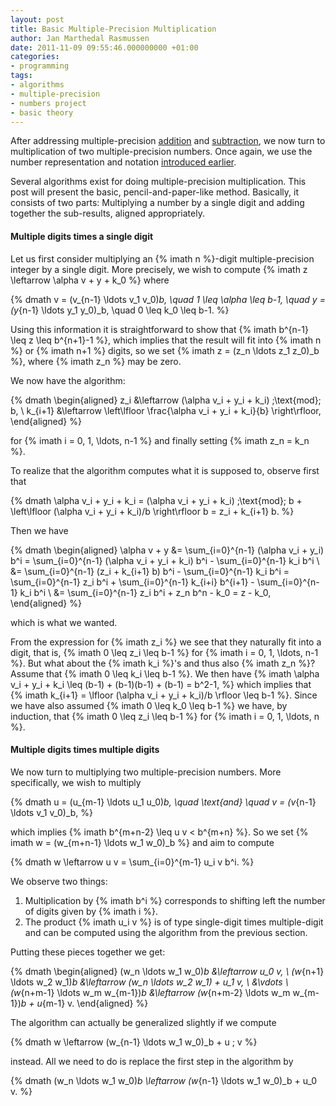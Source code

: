 ```yaml
---
layout: post
title: Basic Multiple-Precision Multiplication
author: Jan Marthedal Rasmussen
date: 2011-11-09 09:55:46.000000000 +01:00
categories:
- programming
tags:
- algorithms
- multiple-precision
- numbers project
- basic theory
---
```

After addressing multiple-precision [addition](/2011/10/multiple-precision-addition.html) and [subtraction](/2011/10/multiple-precision-subtraction.html), we now turn to multiplication of two multiple-precision numbers. Once again, we use the number representation and notation [introduced earlier](/2011/10/multiple-precision-number-representation.html).

Several algorithms exist for doing multiple-precision multiplication. This post will present the basic, pencil-and-paper-like method. Basically, it consists of two parts: Multiplying a number by a single digit and adding together the sub-results, aligned appropriately.<span></span>

#### Multiple digits times a single digit

Let us first consider multiplying an {% imath n %}-digit multiple-precision integer by a single digit. More precisely, we wish to compute {% imath z \leftarrow \alpha v + y + k_0 %} where

{% dmath v = (v_{n-1} \ldots v_1 v_0)_b, \quad 1 \leq \alpha \leq b-1, \quad y = (y_{n-1} \ldots y_1 y_0)_b, \quad 0 \leq k_0 \leq b-1. %}

Using this information it is straightforward to show that {% imath b^{n-1} \leq z \leq b^{n+1}-1 %}, which implies that the result will fit into {% imath n %} or {% imath n+1 %} digits, so we set {% imath z = (z_n \ldots z_1 z_0)_b %}, where {% imath z_n %} may be zero.

We now have the algorithm:

{% dmath \begin{aligned} z_i &\leftarrow (\alpha v_i + y_i + k_i) \;\text{mod}\; b, \\ k_{i+1} &\leftarrow \left\lfloor \frac{\alpha v_i + y_i + k_i}{b} \right\rfloor, \end{aligned} %}

for {% imath i = 0, 1, \ldots, n-1 %} and finally setting {% imath z_n = k_n %}.

To realize that the algorithm computes what it is supposed to, observe first that

{% dmath \alpha v_i + y_i + k_i = (\alpha v_i + y_i + k_i) \;\text{mod}\; b + \left\lfloor (\alpha v_i + y_i + k_i)/b \right\rfloor b = z_i + k_{i+1} b. %}

Then we have

{% dmath \begin{aligned} \alpha v + y &= \sum_{i=0}^{n-1} (\alpha v_i + y_i) b^i = \sum_{i=0}^{n-1} (\alpha v_i + y_i + k_i) b^i - \sum_{i=0}^{n-1} k_i b^i \\ &= \sum_{i=0}^{n-1} (z_i + k_{i+1} b) b^i - \sum_{i=0}^{n-1} k_i b^i = \sum_{i=0}^{n-1} z_i b^i + \sum_{i=0}^{n-1} k_{i+i} b^{i+1} - \sum_{i=0}^{n-1} k_i b^i \\ &= \sum_{i=0}^{n-1} z_i b^i + z_n b^n - k_0 = z - k_0, \end{aligned} %}

which is what we wanted.

From the expression for {% imath z_i %} we see that they naturally fit into a digit, that is, {% imath 0 \leq z_i \leq b-1 %} for {% imath i = 0, 1, \ldots, n-1 %}. But what about the {% imath k_i %}'s and thus also {% imath z_n %}? Assume that {% imath 0 \leq k_i \leq b-1 %}. We then have
{% imath \alpha v_i + y_i + k_i \leq (b-1) + (b-1)(b-1) + (b-1) = b^2-1, %}
which implies that {% imath k_{i+1} = \lfloor (\alpha v_i + y_i + k_i)/b \rfloor \leq b-1 %}. Since we have also assumed {% imath 0 \leq k_0 \leq b-1 %} we have, by induction, that {% imath 0 \leq z_i \leq b-1 %} for {% imath i = 0, 1, \ldots, n %}.

#### Multiple digits times multiple digits

We now turn to multiplying two multiple-precision numbers. More specifically, we wish to multiply

{% dmath u = (u_{m-1} \ldots u_1 u_0)_b, \quad \text{and} \quad v = (v_{n-1} \ldots v_1 v_0)_b, %}

which implies {% imath b^{m+n-2} \leq u v < b^{m+n} %}. So we set {% imath w = (w_{m+n-1} \ldots w_1 w_0)_b %} and aim to compute

{% dmath w \leftarrow u v = \sum_{i=0}^{m-1} u_i v b^i. %}

We observe two things:

1. Multiplication by {% imath b^i %} corresponds to shifting left the number of digits given by {% imath i %}.
2. The product {% imath u_i v %} is of type single-digit times multiple-digit and can be computed using the algorithm from the previous section.

Putting these pieces together we get:

{% dmath \begin{aligned} (w_n \ldots w_1 w_0)_b           &\leftarrow u_0 v, \\ (w_{n+1} \ldots w_2 w_1)_b       &\leftarrow (w_n \ldots w_2 w_1) + u_1 v, \\ &\vdots \\ (w_{n+m-1} \ldots w_m w_{m-1})_b &\leftarrow (w_{n+m-2} \ldots w_m w_{m-1})_b + u_{m-1} v. \end{aligned} %}

The algorithm can actually be generalized slightly if we compute

{% dmath w \leftarrow (w_{n-1} \ldots w_1 w_0)_b + u \; v %}

instead. All we need to do is replace the first step in the algorithm by

{% dmath (w_n \ldots w_1 w_0)_b \leftarrow (w_{n-1} \ldots w_1 w_0)_b + u_0 v. %}

